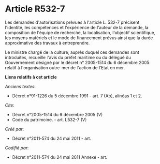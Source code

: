 # Article R532-7

Les demandes d'autorisations prévues à l'article L. 532-7 précisent l'identité, les compétences et l'expérience de l'auteur
de la demande, la composition de l'équipe de recherche, la localisation, l'objectif scientifique, les moyens matériels et le
mode de financement prévus ainsi que la durée approximative des travaux à entreprendre.

Le ministre chargé de la culture, auprès duquel ces demandes sont introduites, recueille l'avis du préfet maritime ou du
délégué du Gouvernement désigné par le décret n° 2005-1514 du 6 décembre 2005 relatif à l'organisation outre-mer de l'action
de l'Etat en mer.

**Liens relatifs à cet article**

_Anciens textes_:

  - Décret n°91-1226 du 5 décembre 1991 - art. 7 (Ab), alinéas 1 et 2.

_Cite_:

  - Décret n°2005-1514 du 6 décembre 2005 (V)
  - Code du patrimoine. - art. L532-7 (V)

_Créé par_:

  - Décret n°2011-574 du 24 mai 2011  - art.

_Codifié par_:

  - Décret n°2011-574 du 24 mai 2011 Annexe - art.
